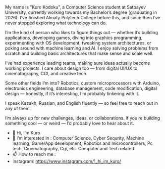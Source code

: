 My name is "Kuro Kodoku", a Computer Science student at Satbayev University, currently working towards my Bachelor’s degree (graduating in 2026). I’ve finished Almaty Polytech College before this, and since then I’ve never stopped exploring what technology can do.

I’m the kind of person who likes to figure things out — whether it’s building applications, developing games, diving into graphics programming, experimenting with OS development, tweaking system architectures, or poking around with machine learning and AI. I enjoy solving problems from scratch and building basic architectures that make sense and scale well.

I’ve had experience leading teams, making sure ideas actually become working projects. I care about design too — from digital UI/UX to cinematography, CGI, and creative tech.

Some other fields I’m into? Robotics, custom microprocessors with Arduino, electronics engineering, database management, code modification, digital design — honestly, if it’s interesting, I’m probably tinkering with it.

I speak Kazakh, Russian, and English fluently — so feel free to reach out in any of them.

I’m always up for new challenges, ideas, or collaborations. If you’re building something cool — or weird — I’d probably love to hear about it.

- 👋 Hi, I’m Kuro
- 👀 I’m interested in : Computer Science, Cyber Sequrity, Machine learning, Game/App development, Robotics and microcontrollers, Pc tech, Cinematography, Cgi, etc. Computer and Tech related
- 📫 How to reach me :
- Instagram: https://www.instagram.com/1_hi_im_kuro/
